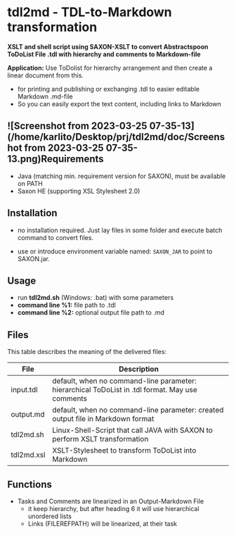 # tdl2md - TDL-to-Markdown transformation
**XSLT and shell script using SAXON-XSLT to convert Abstractspoon ToDoList File .tdl with hierarchy and comments to Markdown-file**

**Application:** Use ToDolist for hierarchy arrangement and then create a linear document from this. 

- for printing and publishing or exchanging .tdl to easier editable Markdown .md-file
- So you can easily export the text content, including links to Markdown

## ![Screenshot from 2023-03-25 07-35-13](/home/karlito/Desktop/prj/tdl2md/doc/Screenshot from 2023-03-25 07-35-13.png)Requirements
- Java (matching min. requirement version for SAXON), must be available on PATH
- Saxon HE (supporting XSL Stylesheet 2.0)

## Installation
- no installation required. Just lay files in some folder and execute batch command to convert files.

- use or introduce environment variable named: `SAXON_JAR` to point to SAXON.jar.

## Usage
- run **tdl2md.sh** (Windows: .bat) with some parameters
- **command line %1:** file path to .tdl
- **command line %2:** optional output file path to .md 

## Files
This table describes the meaning of the delivered files:

| File       | Description                                                  |
| ---------- | ------------------------------------------------------------ |
| input.tdl  | default, when no command-line parameter: hierarchical ToDoList in .tdl format. May use comments     |
| output.md  | default, when no command-line parameter: created output file in Markdown format                      |
| tdl2md.sh | Linux-Shell-Script that call JAVA with SAXON to perform XSLT transformation |
| tdl2md.xsl | XSLT-Stylesheet to transform ToDoList into Markdown         |

## Functions
- Tasks and Comments are linearized in an Output-Markdown File 
  - it keep hierarchy, but after heading 6 it will use hierarchical unordered lists
  - Links (FILEREFPATH) will be linearized, at their task

